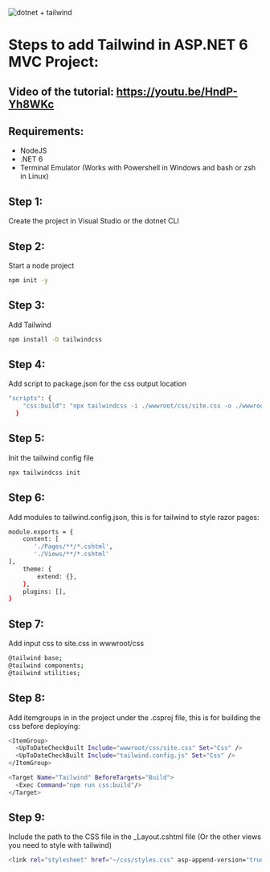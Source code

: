 ![dotnet + tailwind](https://github.com/angeldev96/tailwind-aspdotnet/blob/master/thumbnail.png)

# Steps to add Tailwind in ASP.NET 6 MVC Project:
## Video of the tutorial: https://youtu.be/HndP-Yh8WKc
## Requirements: 
- NodeJS
- .NET 6
- Terminal Emulator (Works with Powershell in Windows and bash or zsh in Linux)

## Step 1:
Create the project in Visual Studio or the dotnet CLI

## Step 2:
Start a node project
```sh
npm init -y
```

## Step 3:
Add Tailwind
```sh
npm install -D tailwindcss
```


## Step 4:
Add script to package.json for the css output location
```sh
"scripts": {
    "css:build": "npx tailwindcss -i ./wwwroot/css/site.css -o ./wwwroot/css/styles.css --minify"
  }
```

## Step 5:
Init the tailwind config file
```sh
npx tailwindcss init
```

## Step 6:
Add modules to tailwind.config.json, this is for tailwind to style razor pages:
```sh
module.exports = {
    content: [
       './Pages/**/*.cshtml',
       './Views/**/*.cshtml'
],
    theme: {
        extend: {},
    },
    plugins: [],
}
```

## Step 7:
Add input css to site.css in wwwroot/css
```sh
@tailwind base;
@tailwind components;
@tailwind utilities;
```

## Step 8:
Add itemgroups in in the project under the .csproj file, this is for building the css before deploying:
```sh
<ItemGroup>
  <UpToDateCheckBuilt Include="wwwroot/css/site.css" Set="Css" />
  <UpToDateCheckBuilt Include="tailwind.config.js" Set="Css" />
</ItemGroup>

<Target Name="Tailwind" BeforeTargets="Build">
  <Exec Command="npm run css:build"/>
</Target>
```

## Step 9:
Include the path to the CSS file in the _Layout.cshtml file (Or the other views you need to style with tailwind)
```sh
<link rel="stylesheet" href="~/css/styles.css" asp-append-version="true" />
```

